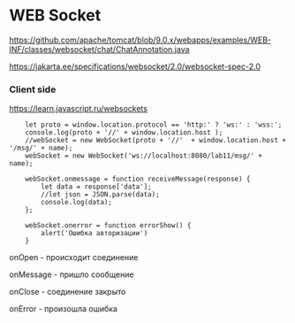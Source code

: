 # WEB Socket

https://github.com/apache/tomcat/blob/9.0.x/webapps/examples/WEB-INF/classes/websocket/chat/ChatAnnotation.java

https://jakarta.ee/specifications/websocket/2.0/websocket-spec-2.0


### Client side
https://learn.javascript.ru/websockets
```
    let proto = window.location.protocol == 'http:' ? 'ws:' : 'wss:';
    console.log(proto + '//' + window.location.host );
    //webSocket = new WebSocket(proto + '//'  + window.location.host + '/msg/' + name);
    webSocket = new WebSocket('ws://localhost:8080/lab11/msg/' + name);

    webSocket.onmessage = function receiveMessage(response) {
        let data = response['data'];
        //let json = JSON.parse(data);
        console.log(data);
    };

    webSocket.onerror = function errorShow() {
        alert('Ошибка авторизации')
    }
```

onOpen - происходит соединение

onMessage - пришло сообщение

onClose - соединение закрыто

onError - произошла ошибка